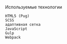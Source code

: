 
Используемые технологии

    HTML5 (Pug)
    SCSS
    адаптивная сетка
    JavaScript
    Gulp
    Webpack



